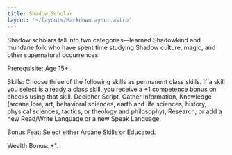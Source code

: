```yaml
---
title: Shadow Scholar
layout: '~/layouts/MarkdownLayout.astro'
---
```

Shadow scholars fall into two categories—learned Shadowkind and mundane folk
who have spent time studying Shadow culture, magic, and other supernatural
occurrences.

Prerequisite: Age 15+.

Skills: Choose three of the following skills as permanent class skills. If a
skill you select is already a class skill, you receive a +1 competence bonus
on checks using that skill. Decipher Script, Gather Information, Knowledge
(arcane lore, art, behavioral sciences, earth and life sciences, history,
physical sciences, tactics, or theology and philosophy), Research, or add a
new Read/Write Language or a new Speak Language.

Bonus Feat: Select either Arcane Skills or Educated.

Wealth Bonus: +1.

